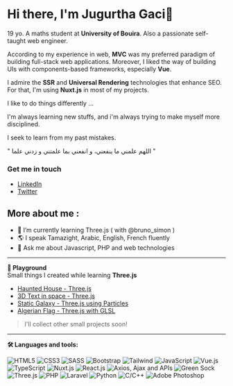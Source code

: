 # Hi there, I'm Jugurtha Gaci👋

19 yo. A maths student at **University of Bouira**. Also a passionate self-taught web engineer.

According to my experience in web, **MVC** was my preferred paradigm of building full-stack web applications. Moreover, I liked the way of building UIs with components-based frameworks, especially **Vue**.

I admire the **SSR** and **Universal Rendering** technologies that enhance SEO. For that, I'm using **Nuxt.js** in most of my projects.

I like to do things differently ...

I'm always learning new stuffs, and i'm always trying to make myself more disciplined.

I seek to learn from my past mistakes. 

" اللهم علمني ما ينفعني، و انفعني بما علمتني و زدني علما "


### Get me in touch
- <a href="https://www.linkedin.com/in/jugurtha-gaci-28ab93234/r" target="blank">LinkedIn</a>
- <a href="https://twitter.com/_yugurten" target="blank">Twitter</a>

## More about me :

- 🌱 I’m currently learning Three.js ( with @bruno_simon )
- 🌎 I speak Tamazight, Arabic, English, French fluently
- 💬 Ask me about Javascript, PHP and web technologies

---
**🎨  Playground**  
Small things I created while learning **Three.js**
- [Haunted House - Three.js](https://haunted-house-threejs-training.netlify.app)
- [3D Text in space - Three.js](https://3dtext-in-space.netlify.app)
- [Static Galaxy - Three.js using Particles](https://galaxy-generator-effect.netlify.app)
- [Algerian Flag - Three.js with GLSL](https://flag-shader.netlify.app/)

> I'll collect other small projects soon!

---
**🛠  Languages and tools:**

![HTML5](https://img.shields.io/badge/HTML5-white?style=flat-square&logo=html5)
![CSS3](https://img.shields.io/badge/CSS3-white?style=flat-square&logo=css3&logoColor=blue)
![SASS](https://img.shields.io/badge/SASS-white?style=flat-square&logo=SASS)
![Bootstrap](https://img.shields.io/badge/Bootstrap-white?style=flat-square&logo=bootstrap)
![Tailwind](https://img.shields.io/badge/Tailwind-white?style=flat-square&logo=tailwindcss)
![JavaScript](https://img.shields.io/badge/Javascript-white.svg?style=flat-square&logo=javascript)
![Vue.js](https://img.shields.io/badge/Vue.js-white.svg?style=flat-square&logo=vuedotjs&logoColor=%234FC08D)
![TypeScript](https://img.shields.io/badge/Typescript-white.svg?style=flat-square&logo=typescript)
![Nuxt.js](https://img.shields.io/badge/Nuxt.js-white.svg?style=flat-square&logo=nuxtdotjs&logoColor=%234FC08D)
![React.js](https://img.shields.io/badge/React.js-white?style=flat-square&logo=react)
![Axios, Ajax and APIs](https://img.shields.io/badge/Axios,%20Ajax%20and%20APIs-white?style=flat-square&logo=axios&logoColor=black)
![Green Sock](https://img.shields.io/badge/GreenSock-white?style=flat-square&logo=greensock)
![Three.js](https://img.shields.io/badge/Three.js-white?style=flat-square&logo=three.js&logoColor=black)
![PHP](https://img.shields.io/badge/PHP-white?style=flat-square&logo=php)
![Laravel](https://img.shields.io/badge/Laravel-white?style=flat-square&logo=laravel)
![Python](https://img.shields.io/badge/Python-white?style=flat-square&logo=python)
![C/C++](https://img.shields.io/badge/C%20Cpp-white?style=flat-square&logo=c)
![Adobe Photoshop](https://img.shields.io/badge/Adobe%20Photoshop-white?style=flat-square&logo=adobe%20photoshop)
